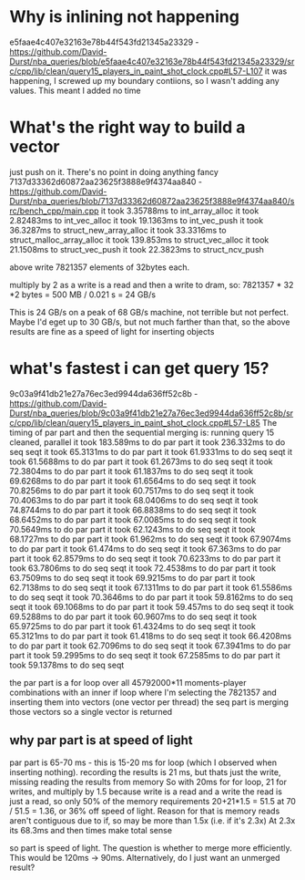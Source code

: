 # Why is inlining not happening
e5faae4c407e32163e78b44f543fd21345a23329 - https://github.com/David-Durst/nba_queries/blob/e5faae4c407e32163e78b44f543fd21345a23329/src/cpp/lib/clean/query15_players_in_paint_shot_clock.cpp#L57-L107
it was happening, I screwed up my boundary contiions, so I wasn't adding any values. This meant I added no time


# What's the right way to build a vector 
just push on it. There's no point in doing anything fancy
7137d33362d60872aa23625f3888e9f4374aa840 - https://github.com/David-Durst/nba_queries/blob/7137d33362d60872aa23625f3888e9f4374aa840/src/bench_cpp/main.cpp
it took 3.35788ms to int_array_alloc
it took 2.82483ms to int_vec_alloc
it took 19.1363ms to int_vec_push
it took 36.3287ms to struct_new_array_alloc
it took 33.3316ms to struct_malloc_array_alloc
it took 139.853ms to struct_vec_alloc
it took 21.1508ms to struct_vec_push
it took 22.3823ms to struct_ncv_push

above write 7821357 elements of 32bytes each. 

multiply by 2 as a write is a read and then a write to dram, so:
7821357 * 32 *2 bytes  = 500 MB / 0.021 s = 24 GB/s

This is 24 GB/s on a peak of 68 GB/s machine, not terrible but not perfect.
Maybe I'd eget up to 30 GB/s, but not much farther than that, so the above results are fine as a speed of light for inserting objects

# what's fastest i can get query 15?
9c03a9f41db21e27a76ec3ed9944da636ff52c8b - https://github.com/David-Durst/nba_queries/blob/9c03a9f41db21e27a76ec3ed9944da636ff52c8b/src/cpp/lib/clean/query15_players_in_paint_shot_clock.cpp#L57-L85
The timing of par part and then the sequential merging is:
running query 15 cleaned, parallel
it took 183.589ms to do par part
it took 236.332ms to do seq seqt
it took 65.3131ms to do par part
it took 61.9331ms to do seq seqt
it took 61.5688ms to do par part
it took 61.2673ms to do seq seqt
it took 72.3804ms to do par part
it took 61.1837ms to do seq seqt
it took 69.6268ms to do par part
it took 61.6564ms to do seq seqt
it took 70.8256ms to do par part
it took 60.7517ms to do seq seqt
it took 70.4063ms to do par part
it took 68.0406ms to do seq seqt
it took 74.8744ms to do par part
it took 66.8838ms to do seq seqt
it took 68.6452ms to do par part
it took 67.0085ms to do seq seqt
it took 70.5649ms to do par part
it took 62.1243ms to do seq seqt
it took 68.1727ms to do par part
it took 61.962ms to do seq seqt
it took 67.9074ms to do par part
it took 61.474ms to do seq seqt
it took 67.363ms to do par part
it took 62.8579ms to do seq seqt
it took 70.6233ms to do par part
it took 63.7806ms to do seq seqt
it took 72.4538ms to do par part
it took 63.7509ms to do seq seqt
it took 69.9215ms to do par part
it took 62.7138ms to do seq seqt
it took 67.1311ms to do par part
it took 61.5586ms to do seq seqt
it took 70.3646ms to do par part
it took 59.8162ms to do seq seqt
it took 69.1068ms to do par part
it took 59.457ms to do seq seqt
it took 69.5288ms to do par part
it took 60.9607ms to do seq seqt
it took 65.9725ms to do par part
it took 61.4324ms to do seq seqt
it took 65.3121ms to do par part
it took 61.418ms to do seq seqt
it took 66.4208ms to do par part
it took 62.7096ms to do seq seqt
it took 67.3941ms to do par part
it took 59.2995ms to do seq seqt
it took 67.2585ms to do par part
it took 59.1378ms to do seq seqt

the par part is a for loop over all 45792000*11 moments-player combinations with an inner if loop where I'm selecting the 7821357 and inserting them into vectors (one vector per thread)
the seq part is merging those vectors so a single vector is returned

## why par part is at speed of light
par part is 65-70 ms - this is 15-20 ms for loop (which I observed when inserting nothing). 
recording the results is 21 ms, but thats just the write, missing reading the results from memory
So with 20ms for for loop, 21 for writes, and multiply by 1.5 because write is a read and a write the read is just a read, so only 50% of the memory requirements
20+21*1.5 = 51.5
at 70 / 51.5 = 1.36, or 36% off speed of light. Reason for that is memory reads aren't contiguous due to if, so may be more than 1.5x (i.e. if it's 2.3x) At 2.3x its 68.3ms and then times make total sense

so part is speed of light. The question is whether to merge more efficiently. This would be 120ms -> 90ms. Alternatively, do I just want an unmerged result?